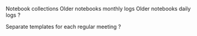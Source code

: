 
Notebook collections
Older notebooks monthly logs
Older notebooks daily logs ? 


Separate templates for each regular meeting ?



